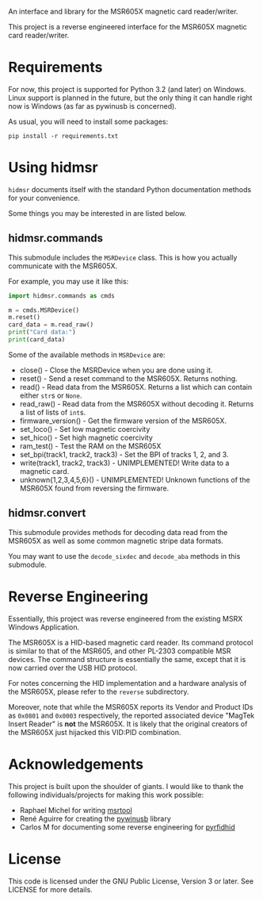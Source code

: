 An interface and library for the MSR605X magnetic card reader/writer.

This project is a reverse engineered interface for the MSR605X magnetic card reader/writer.

# Requirements
For now, this project is supported for Python 3.2 (and later) on Windows. Linux support is
planned in the future, but the only thing it can handle right now is Windows (as far as pywinusb is concerned).

As usual, you will need to install some packages:

    pip install -r requirements.txt

# Using hidmsr
`hidmsr` documents itself with the standard Python documentation methods for your convenience.

Some things you may be interested in are listed below.

## hidmsr.commands
This submodule includes the `MSRDevice` class. This is how you actually communicate with the MSR605X.

For example, you may use it like this:
```python
import hidmsr.commands as cmds

m = cmds.MSRDevice()
m.reset()
card_data = m.read_raw()
print("Card data:")
print(card_data)
```

Some of the available methods in `MSRDevice` are:
- close() - Close the MSRDevice when you are done using it.
- reset() - Send a reset command to the MSR605X. Returns nothing.
- read() - Read data from the MSR605X. Returns a list which can contain either `str`s or `None`.
- read_raw() - Read data from the MSR605X without decoding it. Returns a list of lists of `int`s.
- firmware_version() - Get the firmware version of the MSR605X.
- set_loco() - Set low magnetic coercivity
- set_hico() - Set high magnetic coercivity
- ram_test() - Test the RAM on the MSR605X
- set_bpi(track1, track2, track3) - Set the BPI of tracks 1, 2, and 3.
- write(track1, track2, track3) - UNIMPLEMENTED! Write data to a magnetic card.
- unknown{1,2,3,4,5,6}() - UNIMPLEMENTED! Unknown functions of the MSR605X found from reversing the firmware.


## hidmsr.convert
This submodule provides methods for decoding data read from the MSR605X as well as some common magnetic stripe data formats.

You may want to use the `decode_sixdec` and `decode_aba` methods in this submodule.

# Reverse Engineering
Essentially, this project was reverse engineered from the existing MSRX Windows Application.

The MSR605X is a HID-based magnetic card reader. Its command protocol is similar to that of the MSR605, and other PL-2303
compatible MSR devices. The command structure is essentially the same, except that it is now carried over the USB HID
protocol.

For notes concerning the HID implementation and a hardware analysis of the MSR605X, please refer to the `reverse`
subdirectory.

Moreover, note that while the MSR605X reports its Vendor and Product IDs as `0x0801` and `0x0003` respectively, the
reported associated device "MagTek Insert Reader" is **not** the MSR605X. It is likely that the original creators of the
MSR605X just hijacked this VID:PID combination.

# Acknowledgements
This project is built upon the shoulder of giants. I would like to thank the following individuals/projects for making this
work possible:
- Raphael Michel for writing [msrtool](https://github.com/raphaelm/msrtool)
- René Aguirre for creating the [pywinusb](https://github.com/rene-aguirre/pywinusb) library
- Carlos M for documenting some reverse engineering for [pyrfidhid](https://github.com/charlysan/pyrfidhid)

# License
This code is licensed under the GNU Public License, Version 3 or later. See LICENSE for more details.

